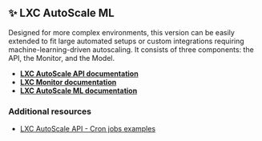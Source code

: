 ## ✨ LXC AutoScale ML
Designed for more complex environments, this version can be easily extended to fit large automated setups or custom integrations requiring machine-learning-driven autoscaling. It consists of three components: the API, the Monitor, and the Model.

- **[LXC AutoScale API documentation](lxc_autoscale_api/README.md)**
- **[LXC Monitor documentation](lxc_monitor/README.md)**
- **[LXC AutoScale ML documentation](lxc_model/README.md)**

### Additional resources

- [LXC AutoScale API - Cron jobs examples](https://github.com/fabriziosalmi/proxmox-lxc-autoscale-ml/blob/main/docs/lxc_autoscale_api/examples/README.md)
  
